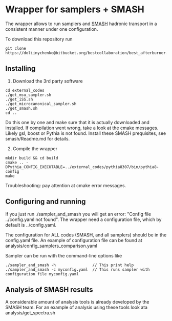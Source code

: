 # Wrapper for samplers + SMASH

The wrapper allows to run samplers and [SMASH](https://smash-transport.github.io) hadronic transport in a consistent manner under one configuration.

To download this repository run

```
git clone https://doliinychenko@bitbucket.org/bestcollaboration/best_afterburner.git
```

## Installing

1. Download the 3rd party software

```
cd external_codes
./get_msu_sampler.sh
./get_iSS.sh
./get_microcanonical_sampler.sh
./get_smash.sh
cd ..
```

  Do this one by one and make sure that it is actually downloaded and installed.
  If compilation went wrong, take a look at the cmake messages.
  Likely gsl, boost or Pythia is not found. Install these SMASH prequisites, see smash/Readme.md for details.

2. Compile the wrapper

```
mkdir build && cd build
cmake .. -DPythia_CONFIG_EXECUTABLE=../external_codes/pythia8307/bin/pythia8-config
make
```

  Troubleshooting: pay attention at cmake error messages.

## Configuring and running

  If you just run ./sampler_and_smash you will get an error: "Config file ../config.yaml not found".
  The wrapper need a configuration file, which by default is ../config.yaml.

  The configuration for ALL codes (SMASH, and all samplers) should be in the config.yaml file.
  An example of configuration file can be found at
  analysis/config_samplers_comparison.yaml

  Sampler can be run with the command-line options like

```
./sampler_and_smash -h                // This print help
./sampler_and_smash -c myconfig.yaml  // This runs sampler with configuration file myconfig.yaml
```

## Analysis of SMASH results

  A considerable amount of analysis tools is already developed by the SMASH team.
  For an example of analysis using these tools look ata analysis/get_spectra.sh
